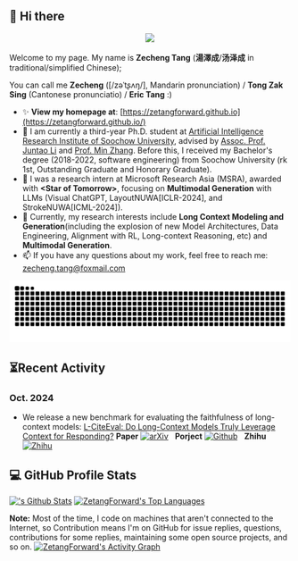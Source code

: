 <!-- <h1 align="center">
  Zecheng Tang (<span style="font-family:KaiTi,楷体;">汤泽成</span>)
</h1> -->


<!-- [![Repo Card](https://github-readme-stats.vercel.app/api/pin/?username=CODINNLG&repo=your-repo-name&theme=your-theme)](https://github.com/your-username/your-repo-name)   -->

<!-- ![CODINNLG's GitHub stats](https://github-readme-stats.vercel.app/api?username=CODINNLG&show_icons=true&theme=highcontrast) -->
  
<h2>👋 Hi there </h2>

<div align="center">

<!-- dynamic typing effect 动态打字效果 -->
<div>
  <a href="https://git.io/typing-svg">
  <img src="https://readme-typing-svg.demolab.com?font=Fira+Code&pause=1000&color=5BF7A9&width=435&lines=Hi%2C+have+a+lucky+day!;%E7%A5%9D%E4%BD%A0%E4%BB%8A%E5%A4%A9%E5%A5%BD%E8%BF%90%EF%BC%81;%E3%81%93%E3%82%93%E3%81%AB%E3%81%A1%E3%81%AF%E3%80%81%E4%BB%8A%E6%97%A5%E3%81%AE%E5%B9%B8%E9%81%8B%E3%82%92%E7%A5%88%E3%82%8A%E3%81%BE%E3%81%99%EF%BC%81;Bonne+chance+aujourd'hui!;Viel+Gl%C3%BCck+heute!&center=true&size=27"/>
  </a>
</div>
</div>

Welcome to my page. My name is **Zecheng Tang** (**湯澤成**/**汤泽成** in traditional/simplified Chinese); 

You can call me **Zecheng** ([/zəˈtʂʌŋ/], Mandarin pronunciation) / **Tong Zak Sing** (Cantonese pronunciatio) / **Eric Tang** :)
<!--
[![](https://img.shields.io/badge/Google%20Scholar-4385FE.svg?&color=d6d6d6&style=flat-square&logo=google-scholar)](https://scholar.google.com/citations?user=HUDkBMUAAAAJ)
[![](https://img.shields.io/github/stars/ZetangForward?style=flat-square&logo=github&label=Stars&color=gray)](https://github.com/ZetangForward) 
[![](https://komarev.com/ghpvc/?username=ZetangForward&style=flat-square)](https://github.com/ZetangForward)
-->

<!-- <div align="left"> 
    <img src="https://octodex.github.com/images/justicetocat.jpg" width="320" height="320"> 
   <img src="https://octodex.github.com/images/daftpunktocat-thomas.gif" width="320" height="320"> 
   <img src="https://octodex.github.com/images/daftpunktocat-guy.gif" width="320" height="320">  
  <a href="https://passer-by.com/" target="_blank"><img align="right" src="https://github-readme-stats.vercel.app/api? username=zetangforward&show_icons=true&theme=highcontrast"/></a>
</div> -->

- ✨ **View my homepage at**: [https://zetangforward.github.io](https://zetangforward.github.io/)
- 🌱 I am currently a third-year Ph.D. student at [Artificial Intelligence Research Institute of Soochow University](http://scst.suda.edu.cn/_s289/28254/list.psp), advised by [Assoc. Prof. Juntao Li](https://lijuntaopku.github.io/) and [Prof. Min Zhang](https://scholar.google.com/citations?hl=zh-CN&user=CncXH-YAAAAJ). Before this, I received my Bachelor's degree (2018-2022, software engineering) from Soochow University (rk 1st, Outstanding Graduate and Honorary Graduate).
- 👯 I was a research intern at Microsoft Research Asia (MSRA), awarded with **<Star of Tomorrow\>**, focusing on **Multimodal Generation** with LLMs (Visual ChatGPT, LayoutNUWA[ICLR-2024], and StrokeNUWA[ICML-2024]).
- 🤔 Currently, my research interests include **Long Context Modeling and Generation**(including the explosion of new Model Architectures, Data Engineering, Alignment with RL, Long-context Reasoning, etc) and **Multimodal Generation**.
- 📫 If you have any questions about my work, feel free to reach me: [zecheng.tang@foxmail.com](mailto:zecheng.tang@foxmail.com)

<picture>
  <source media="(prefers-color-scheme: dark)" srcset="https://raw.githubusercontent.com/zetangforward/zetangforward/output/github-contribution-grid-snake-dark.svg">
  <source media="(prefers-color-scheme: light)" srcset="https://raw.githubusercontent.com/zetangforward/zetangforward/output/github-contribution-grid-snake.svg">
  <img alt="github contribution grid snake animation" src="https://raw.githubusercontent.com/zetangforward/zetangforward/output/github-contribution-grid-snake.svg">
</picture>

<h2>⏳Recent Activity</h2>

### Oct. 2024 
- We release a new benchmark for evaluating the faithfulness of long-context models: [L-CiteEval: Do Long-Context Models Truly Leverage Context for Responding?](https://arxiv.org/abs/2410.02115) **Paper** [![arXiv](https://img.shields.io/badge/arXiv-2410.02115-b31b1b.svg?style=plastic)](https://arxiv.org/abs/2410.02115) &nbsp; **Porject** [![Github](https://img.shields.io/github/stars/ZetangForward/L-CITEEVAL.svg)](https://github.com/ZetangForward/L-CITEEVAL) &nbsp; **Zhihu** [![Zhihu](https://img.shields.io/badge/知乎-0079FF.svg?style=plastic&logo=zhihu&logoColor=white)](https://zhuanlan.zhihu.com/p/817442176)

  
<h2>💻 GitHub Profile Stats</h2>

<!-- https://github.com/anuraghazra/github-readme-stats -->

<a href="https://github.com/anuraghazra/github-readme-stats"><img alt="'s Github Stats" src="https://denvercoder1-github-readme-stats.vercel.app/api/?username=ZetangForward&show_icons=true&include_all_commits=true&count_private=true&theme=react&hide_border=true&bg_color=1F222E&title_color=F85D7F&icon_color=F8D866" height="192px"/></a>
<a href="https://github.com/anuraghazra/github-readme-stats"><img alt="ZetangForward's Top Languages" src="https://denvercoder1-github-readme-stats.vercel.app/api/top-langs/?username=ZetangForward&langs_count=8&layout=compact&theme=react&hide_border=true&bg_color=1F222E&title_color=F85D7F&icon_color=F8D866&hide=Jupyter%20Notebook,Roff" height="192px"/></a>
<br/>
<!-- https://github.com/ashutosh00710/github-readme-activity-graph -->
<b>Note:</b> Most of the time, I code on machines that aren't connected to the Internet, so Contribution means I'm on GitHub for issue replies, questions, contributions for some replies, maintaining some open source projects, and so on.
<a href="https://github.com/ashutosh00710/github-readme-activity-graph"><img alt="ZetangForward's Activity Graph" src="https://github-readme-activity-graph.vercel.app/graph/?username=ZetangForward&bg_color=1F222E&color=F8D866&line=F85D7F&point=FFFFFF&hide_border=true" /></a>









<!--
**CODINNLG/CODINNLG** is a ✨ _special_ ✨ repository because its `README.md` (this file) appears on your GitHub profile.

Here are some ideas to get you started:

- 🔭 I’m currently working on ...
- 🌱 I’m currently learning ...
- 👯 I’m looking to collaborate on ...
- 🤔 I’m looking for help with ...
- 💬 Ask me about ...
- 📫 How to reach me: ...
- 😄 Pronouns: ...
- ⚡ Fun fact: ...
-->


